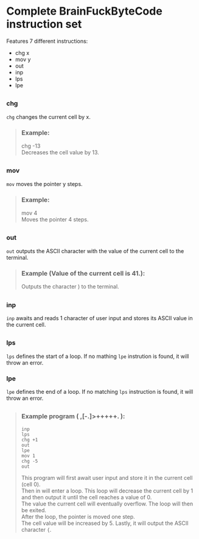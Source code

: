 # Complete BrainFuckByteCode instruction set
Features 7 different instructions:
- chg x
- mov y
- out
- inp
- lps
- lpe
##
### chg
`chg` changes the current cell by x.  
> ### Example:
> chg -13  
> Decreases the cell value by 13.
> ##
### mov
`mov` moves the pointer y steps.
> ### Example:
> mov 4  
> Moves the pointer 4 steps.
##
### out
`out` outputs the ASCII character with the value of the current cell to the terminal.
> ### Example (Value of the current cell is 41.):
> Outputs the character ) to the terminal.
##
### inp
`inp` awaits and reads 1 character of user input and stores its ASCII value in the current cell.
##
### lps
`lps` defines the start of a loop. If no mathing `lpe` instrution is found, it will throw an error.
  
### lpe
`lpe` defines the end of a loop. If no matching `lps` instruction is found, it will throw an error.
##
> ### Example program ( **,[-.]>+++++.** ):
> ```
> inp
> lps
> chg +1
> out
> lpe
> mov 1
> chg -5
> out
> ```
> This program will first await user input and store it in the current cell (cell 0).  
> Then in will enter a loop.
> This loop will decrease the current cell by 1 and then output it until the cell reaches a value of 0.  
> The value the current cell will eventually overflow.
> The loop will then be exited.  
> After the loop, the pointer is moved one step.  
> The cell value will be increased by 5.
> Lastly, it will output the ASCII character `{`.

